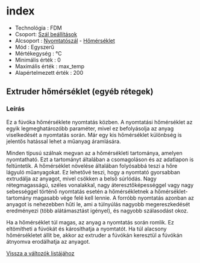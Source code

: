 # index

* Technológia : FDM
* Csoport: [Szál beállítások](../../beallitasok/filament_settings.md)
* Alcsoport : [Nyomtatószál](../../beallitasok/filament_settings.md#nyomtatoszal) - [Hőmérséklet](../../beallitasok/filament_settings.md#homerseklet)
* Mód : Egyszerű
* Mértékegység : °C
* Minimális érték :  0
* Maximális érték :  max\_temp
* Alapértelmezett érték :  200

## Extruder hőmérséklet \(egyéb rétegek\)

### Leírás

Ez a fúvóka hőmérséklete nyomtatás közben. A nyomtatási hőmérséklet az egyik legmeghatározóbb paraméter, mivel ez befolyásolja az anyag viselkedését a nyomtatás során. Már egy kis hőmérséklet különbség is jelentős hatással lehet a műanyag áramlására.

Minden típusú szálnak megvan az a hőmérsékleti tartománya, amelyen nyomtatható. Ezt a tartományt általában a csomagoláson és az adatlapon is feltüntetik. A hőmérséklet növelése általában folyósabbá teszi a hőre lágyuló műanyagokat. Ez lehetővé teszi, hogy a nyomtató gyorsabban extrudálja az anyagot, mivel csökken a belső súrlódás. Nagy rétegmagasságú, széles vonalakkal, nagy áteresztőképességgel vagy nagy sebességgel történő nyomtatás esetén a hőmérsékletnek a hőmérséklet-tartomány magasabb vége felé kell lennie. A forróbb nyomtatás azonban az anyagot is nehezebben hűti le, ami a túlnyúlás nagyobb megereszkedését eredményezi \(több alátámasztást igényel\), és nagyobb szálasodást okoz.

Ha a hőmérséklet túl magas, az anyag a nyomtatás során romlik. Ez eltömítheti a fúvókát és károsíthatja a nyomtatót. Ha túl alacsony hőmérsékletet állít be, akkor az extruder a fúvókán keresztül a fúvókán átnyomva erodálhatja az anyagot.

[Vissza a változók listájához](../../variable_list)


